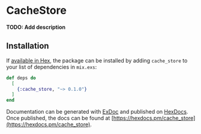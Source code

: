 # CacheStore

**TODO: Add description**

## Installation

If [available in Hex](https://hex.pm/docs/publish), the package can be installed
by adding `cache_store` to your list of dependencies in `mix.exs`:

```elixir
def deps do
  [
    {:cache_store, "~> 0.1.0"}
  ]
end
```

Documentation can be generated with [ExDoc](https://github.com/elixir-lang/ex_doc)
and published on [HexDocs](https://hexdocs.pm). Once published, the docs can
be found at [https://hexdocs.pm/cache_store](https://hexdocs.pm/cache_store).

